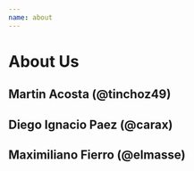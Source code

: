 ```yaml
---
name: about
---
```

# About Us

## Martin Acosta (@tinchoz49)

## Diego Ignacio Paez (@carax)

## Maximiliano Fierro (@elmasse)

